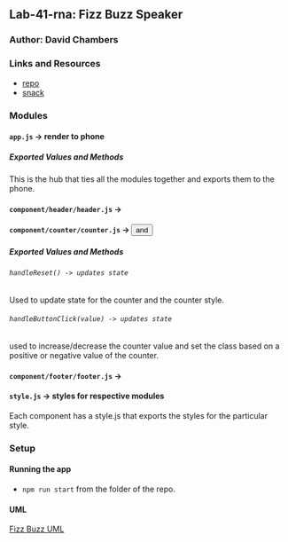 ## Lab-41-rna: Fizz Buzz Speaker

### Author: David Chambers

### Links and Resources
* [repo](https://github.com/dlchambersjr/lab-41-rna)
* [snack](https://snack.expo.io/@dlchambersjr/rna-counter)


### Modules
#### `app.js` -> render to phone
##### Exported Values and Methods
This is the hub that ties all the modules together and exports them to the phone.

#### `component/header/header.js` -> <Text>

#### `component/counter/counter.js` -> <button> and <Text>
##### Exported Values and Methods

###### `handleReset() -> updates state`
Used to update state for the counter and the counter style.

###### `handleButtonClick(value) -> updates state`
used to increase/decrease the counter value and set the class based on a positive or negative value of the counter.

#### `component/footer/footer.js` -> <Text>

#### `style.js` -> styles for respective modules
Each component has a style.js that exports the styles for the particular style.

### Setup

#### Running the app
* `npm run start` from the folder of the repo.

#### UML
[Fizz Buzz UML](https://raw.githubusercontent.com/dlchambersjr/lab-41-rna/master/lab-41-rna-uml.jpg)
